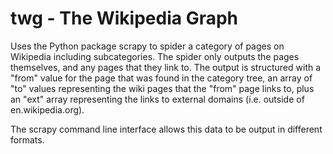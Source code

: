 # twg - The Wikipedia Graph

Uses the Python package scrapy to spider a category of pages on Wikipedia including subcategories.  The spider only outputs the pages themselves, and any pages that they link to.  The output is structured with a "from" value for the page that was found in the category tree, an array of "to" values representing the wiki pages that the "from" page links to, plus an "ext" array representing the links to external domains (i.e. outside of en.wikipedia.org).

The scrapy command line interface allows this data to be output in different formats.
